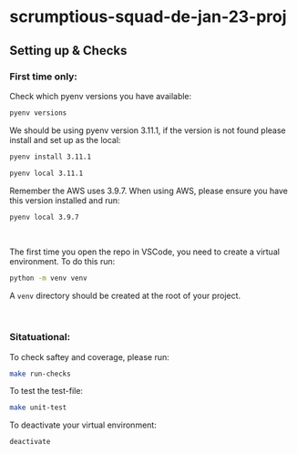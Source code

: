 # scrumptious-squad-de-jan-23-proj

## Setting up & Checks

### First time only:

Check which pyenv versions you have available:
```sh
pyenv versions
```
We should be using pyenv version 3.11.1, if the version is not found please install and set up as the local:
```sh
pyenv install 3.11.1
```
```sh
pyenv local 3.11.1
```

Remember the AWS uses 3.9.7. When using AWS, please ensure you have this version installed and run:
```sh
pyenv local 3.9.7
```

<br/>

The first time you open the repo in VSCode, you need to create a virtual environment. To do this run:
```sh
python -m venv venv
```
A `venv` directory should be created at the root of your project.

<br/>

### Sitatuational:
To check saftey and coverage, please run:
```sh
make run-checks
```
To test the test-file:
```sh
make unit-test
```

To deactivate your virtual environment:
```sh
deactivate
```
